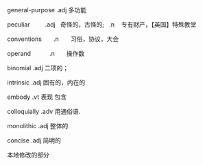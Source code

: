general-purpose		.adj		多功能

peculiar        	.adj  		奇怪的，古怪的;    .n    专有财产，【英国】特殊教堂

conventions      	.n      	习俗，协议，大会

operand          	.n      	操作数

binomial			.adj		二项的；

intrinsic			.adj		固有的，内在的

embody				.vt			表现 包含

colloquially		.adv		用通俗语.

monolithic			.adj		整体的 

concise				.adj		简明的


本地修改的部分
